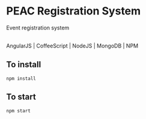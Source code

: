 # PEAC Registration System

Event registration system <br/><br/>

AngularJS | CoffeeScript | NodeJS | MongoDB | NPM

## To install
`npm install`

## To start
`npm start`
